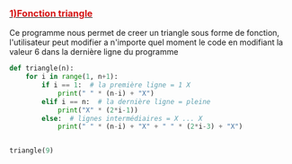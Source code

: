 ### <u><span style="color:#d51515">1)Fonction triangle</span></u><br>
Ce programme nous permet de creer un triangle sous forme de fonction, l'utilisateur peut modifier a 
n'importe quel moment le code en modifiant la valeur 6 dans la dernière ligne du programme
```python
def triangle(n):
    for i in range(1, n+1):
        if i == 1:  # la première ligne = 1 X
            print(" " * (n-i) + "X")
        elif i == n:  # la dernière ligne = pleine
            print("X" * (2*i-1))
        else:  # lignes intermédiaires = X ... X
            print(" " * (n-i) + "X" + " " * (2*i-3) + "X")


triangle(9)
```
```python

```